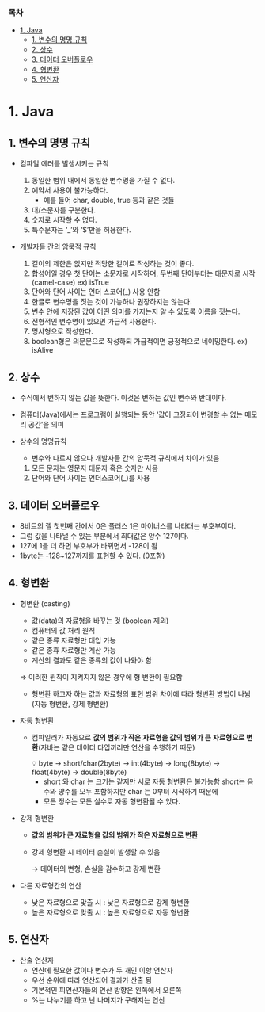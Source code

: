 ### 목차

- [1. Java](#1-java)
  * [1. 변수의 명명 규칙](#1-변수의-명명-규칙)
  * [2. 상수](#2-상수)
  * [3. 데이터 오버플로우](#3-데이터-오버플로우)
  * [4. 형변환](#4-형변환)
  * [5. 연산자](#5-연산자)



# 1. Java

## 1. 변수의 명명 규칙

- 컴파일 에러를 발생시키는 규칙
  1. 동일한 범위 내에서 동일한 변수명을 가질 수 없다.
  2. 예약서 사용이 불가능하다.
     - 예를 들어 char, double, true 등과 같은 것들
  3. 대/소문자를 구분한다.
  4. 숫자로 시작할 수 없다.
  5. 특수문자는 ‘_’와 ‘$’만을 허용한다.

- 개발자들 간의 암묵적 규칙
  1. 길이의 제한은 없지만 적당한 길이로 작성하는 것이 좋다.
  2. 합성어일 경우 첫 단어는 소문자로 시작하며, 두번째 단어부터는 대문자로 시작(camel-case) ex) isTrue
  3. 단어와 단어 사이는 언더 스코어(_) 사용 안함
  4. 한글로 변수명을 짓는 것이 가능하나 권장하지는 않는다.
  5. 변수 안에 저장된 값이 어떤 의미를 가지는지 알 수 있도록 이름을 짓는다.
  6. 전형적인 변수명이 있으면 가급적 사용한다.
  7. 명사형으로 작성한다.
  8. boolean형은 의문문으로 작성하되 가급적이면 긍정적으로 네이밍한다.  ex) isAlive



## 2. 상수

- 수식에서 변하지 않는 값을 뜻한다. 이것은 변하는 값인 변수와 반대이다.

- 컴퓨터(Java)에서는 프로그램이 실행되는 동안 ‘값이 고정되어 변경할 수 없는 메모리 공간’을 의미

- 상수의 명명규칙

  - 변수와 다르지 않으나 개발자들 간의 암묵적 규칙에서 차이가 있음

  1. 모든 문자는 영문자 대문자 혹은 숫자만 사용
  2. 단어와 단어 사이는 언더스코어(_)를 사용



## 3. 데이터 오버플로우

- 8비트의 젤 첫번째 칸에서 0은 플러스 1은 마이너스를 나타대는 부호부이다.
- 그럼 값을 나타낼 수 있는 부분에서 최대값은 양수 127이다.
- 127에 1을 더 하면 부호부가 바뀌면서 -128이 됨
- 1byte는 -128~127까지를 표현할 수 있다. (0포함)



## 4. 형변환

- 형변환 (casting)

  - 값(data)의 자료형을 바꾸는 것 (boolean 제외)
  - 컴퓨터의 값 처리 원칙
  - 같은 종류 자료형만 대입 가능
  - 같은 종휴 자료형만 계산 가능
  - 계산의 결과도 같은 종류의 값이 나와야 함

  ⇒ 이러한 원칙이 지켜지지 않은 경우에 형 변환이 필요함

  - 형변환 하고자 하는 값과 자료형의 표현 범위 차이에 따라 형변환 방법이 나뉨(자동 형변환, 강제 형변환)

- 자동 형변환

  - 컴파일러가 자동으로 **값의 범위가 작은 자료형을 값의 범위가 큰 자료형으로 변환**(자바는 같은 데이터 타입끼리만 연산을 수행하기 때문)

    <aside> 💡 byte → short/char(2byte) → int(4byte) → long(8byte) → float(4byte) → double(8byte)

    </aside>

    - short 와 char 는 크기는 같지만 서로 자동 형변환은 불가능함 short는 음수와 양수를 모두 포함하지만 char 는 0부터 시작하기 때문에
    - 모든 정수는 모든 실수로 자동 형변환될 수 있다.

- 강제 형변환

  - **값의 범위가 큰 자료형을 값의 범위가 작은 자료형으로 변환**

  - 강제 형변환 시 데이터 손실이 발생할 수 있음

    → 데이터의 변형, 손실을 감수하고 강제 변환

- 다른 자료형간의 연산

  - 낮은 자료형으로 맞출 시 : 낮은 자료형으로 강제 형변환
  - 높은 자료형으로 맞출 시 : 높은 자료형으로 자동 형변환



## 5. 연산자

- 산술 연산자
  - 연산에 필요한 값이나 변수가 두 개인 이항 연산자
  - 우선 순위에 따라 연산되어 결과가 산출 됨
  - 기본적인 피연산자들의 연산 방향은 왼쪽에서 오른쪽
  - %는 나누기를 하고 난 나머지가 구해지는 연산
